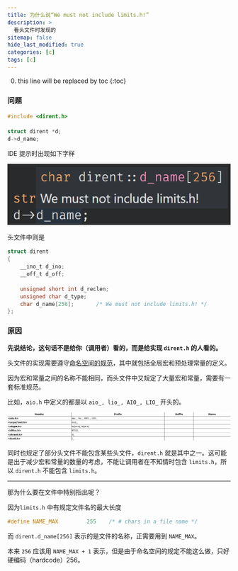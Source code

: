 ```yaml
---
title: 为什么说“We must not include limits.h!”
description: >
  看头文件时发现的
sitemap: false
hide_last_modified: true
categories: [c]
tags: [c]
---
```


0. this line will be replaced by toc
{:toc}

### 问题

```c
#include <dirent.h>

struct dirent *d;
d->d_name;
```

IDE 提示时出现如下字样

![image-20211105225750248](/assets/img/为什么说.assets/image-20211105225750248.png)

头文件中则是

```c
struct dirent
{
    __ino_t d_ino;
    __off_t d_off;

    unsigned short int d_reclen;
    unsigned char d_type;
    char d_name[256];		/* We must not include limits.h! */
};
```

### 原因

**先说结论，这句话不是给你（调用者）看的，而是给实现 `dirent.h` 的人看的。**

头文件的实现需要遵守[命名空间的规范](https://pubs.opengroup.org/onlinepubs/9699919799/functions/V2_chap02.html#tag_15_02_02)，其中就包括全局宏和预处理常量的定义。

因为宏和常量之间的名称不能相同，而头文件中又规定了大量宏和常量，需要有一套标准规范。

比如，`aio.h` 中定义的都是以 `aio_, lio_, AIO_, LIO_` 开头的。

![image-20211105230530475](/assets/img/为什么说.assets/image-20211105230530475.png)

同时也规定了部分头文件不能包含某些头文件，`dirent.h` 就是其中之一。这可能是出于减少宏和常量的数量的考虑，不能让调用者在不知情时包含 `limits.h`，所以 `dirent.h` 不能包含 `limits.h`。

---

那为什么要在文件中特别指出呢？

因为`limits.h` 中有规定文件名的最大长度

```c
#define NAME_MAX         255	/* # chars in a file name */
```

而 `dirent.d_name[256]` 表示的是文件的名称，正需要用到 `NAME_MAX`。

本来 `256` 应该用 `NAME_MAX + 1` 表示，但是由于命名空间的规定不能这么做，只好硬编码（hardcode）256。


